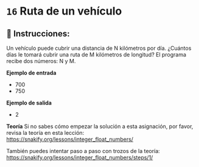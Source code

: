 # `16` Ruta de un vehículo

## 📝 Instrucciones:

Un vehículo puede cubrir una distancia de N kilómetros por día. ¿Cuántos días le tomará cubrir una ruta de M kilómetros de longitud? 
El programa recibe dos números: N y M.

**Ejemplo de entrada**
* 700
* 750

**Ejemplo de salida**
* 2

**Teoría**
Si no sabes cómo empezar la solución a esta asignación, por favor, revisa la teoría en esta lección:
https://snakify.org/lessons/integer_float_numbers/

También puedes intentar paso a paso con trozos de la teoría:
https://snakify.org/lessons/integer_float_numbers/steps/1/